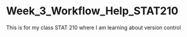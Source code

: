 # Week_3_Workflow_Help_STAT210
This is for my class STAT  210 where I am learning about version control

